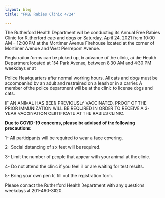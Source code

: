 ```yaml
---
layout: blog
title: "FREE Rabies Clinic 4/24"

---
```

The Rutherford Health Department will be conducting its Annual Free Rabies Clinic for Rutherford cats and
dogs on Saturday, April 24, 2021 from 10:00 AM – 12:00 PM at the Mortimer Avenue Firehouse located at the
corner of Mortimer Avenue and West Pierrepont Avenue. 

Registration forms can be picked up, in advance of the clinic, at the Health Department located at 184 Park Avenue, between 8:30 AM and 4:30 PM weekdays or at

Police Headquarters after normal working hours. All cats and dogs must be accompanied by an adult and restrained on a leash or in a carrier. A member of the police department will be at the clinic to license dogs and
cats.

IF AN ANIMAL HAS BEEN PREVIOUSLY VACCINATED, PROOF OF THE PRIOR IMMUNIZATION WILL BE REQUIRED IN ORDER TO RECEIVE A 3-YEAR VACCINATION CERTIFICATE AT THE RABIES CLINIC.

**Due to COVID-19 concerns, please be advised of the following precautions:**

1- All participants will be required to wear a face covering.

2- Social distancing of six feet will be required.

3- Limit the number of people that appear with your animal at the clinic.

4- Do not attend the clinic if you feel ill or are waiting for test results.

5- Bring your own pen to fill out the registration form.

Please contact the Rutherford Health Department with any questions weekdays at 201-460-3020.
